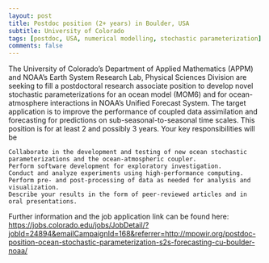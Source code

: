 ```yaml
---
layout: post
title: Postdoc position (2+ years) in Boulder, USA
subtitle: University of Colorado
tags: [postdoc, USA, numerical modelling, stochastic parameterization]
comments: false
---
```

The University of Colorado’s Department of Applied Mathematics (APPM) and NOAA’s Earth System Research Lab, Physical Sciences Division are seeking to fill a postdoctoral research associate position to develop novel stochastic parameterizations for an ocean model (MOM6) and for ocean-atmosphere interactions in NOAA’s Unified Forecast System. The target application is to improve the performance of coupled data assimilation and forecasting for predictions on sub-seasonal-to-seasonal time scales. This position is for at least 2 and possibly 3 years. Your key responsibilities will be

    Collaborate in the development and testing of new ocean stochastic parameterizations and the ocean-atmospheric coupler.
    Perform software development for exploratory investigation.
    Conduct and analyze experiments using high-performance computing.
    Perform pre- and post-processing of data as needed for analysis and visualization.
    Describe your results in the form of peer-reviewed articles and in oral presentations.
    
Further information and the job application link can be found here:
https://jobs.colorado.edu/jobs/JobDetail/?jobId=24894&emailCampaignId=168&referrer=http://mpowir.org/postdoc-position-ocean-stochastic-parameterization-s2s-forecasting-cu-boulder-noaa/
